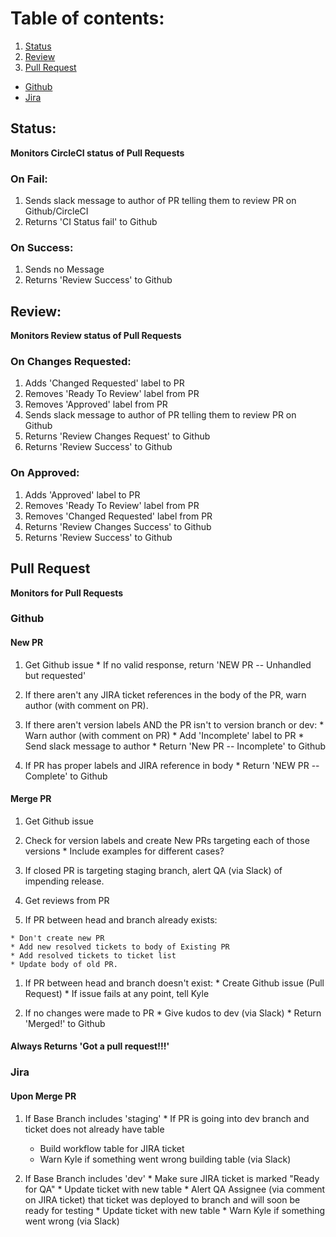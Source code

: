 # Table of contents:
1. [Status](#status)
1. [Review](#review)
1. [Pull Request](#pull-request)
  * [Github](#Github)
  * [Jira](#jira)

## Status:
  **Monitors CircleCI status of Pull Requests**

### On Fail:
  1. Sends slack message to author of PR telling them to review PR on Github/CircleCI
  1. Returns 'CI Status fail' to Github

### On Success:
  1. Sends no Message
  1. Returns 'Review Success' to Github


## Review:
  **Monitors Review status of Pull Requests**

### On Changes Requested:
  1. Adds 'Changed Requested' label to PR
  1. Removes 'Ready To Review' label from PR
  1. Removes 'Approved' label from PR
  1. Sends slack message to author of PR telling them to review PR on Github
  1. Returns 'Review Changes Request' to Github
  1. Returns 'Review Success' to Github

### On Approved:
  1. Adds 'Approved' label to PR
  1. Removes 'Ready To Review' label from PR
  1. Removes 'Changed Requested' label from PR
  1. Returns 'Review Changes Success' to Github
  1. Returns 'Review Success' to Github

## Pull Request
 **Monitors for Pull Requests**

### Github

#### New PR  
  1. Get Github issue
    * If no valid response, return 'NEW PR -- Unhandled but requested'

  1. If there aren't any JIRA ticket references in the body of the PR, warn author (with comment on PR).

  1. If there aren't version labels AND the PR isn't to version branch or dev:
    * Warn author (with comment on PR)
    * Add 'Incomplete' label to PR
    * Send slack message to author
    * Return 'New PR -- Incomplete' to Github

  1. If PR has proper labels and JIRA reference in body
    * Return 'NEW PR -- Complete' to Github

#### Merge PR
  1. Get Github issue
  1. Check for version labels and create New PRs targeting each of those versions
    * Include examples for different cases?

  1. If closed PR is targeting staging branch, alert QA (via Slack) of impending release.
  1. Get reviews from PR

  1. If PR between head and branch already exists:

    * Don't create new PR
    * Add new resolved tickets to body of Existing PR
    * Add resolved tickets to ticket list
    * Update body of old PR.
  1. If PR between head and branch doesn't exist:
    * Create Github issue (Pull Request)
    * If issue fails at any point, tell Kyle

  1. If no changes were made to PR
    * Give kudos to dev (via Slack)
    * Return 'Merged!' to Github

#### Always Returns 'Got a pull request!!!'


### Jira

#### Upon Merge PR
  1. If Base Branch includes 'staging'
    * If PR is going into dev branch and ticket does not already have table
      * Build workflow table for JIRA ticket
      * Warn Kyle if something went wrong building table (via Slack)

  1. If Base Branch includes 'dev'
    * Make sure JIRA ticket is marked "Ready for QA"
    * Update ticket with new table
    * Alert QA Assignee (via comment on JIRA ticket) that ticket was deployed to branch and will soon be ready for testing
    * Update ticket with new table
    * Warn Kyle if something went wrong (via Slack)
